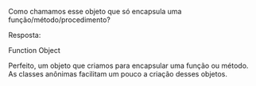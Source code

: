 Como chamamos esse objeto que só encapsula uma função/método/procedimento?

Resposta:

Function Object


Perfeito, um objeto que criamos para encapsular uma função ou método. As classes anônimas facilitam um pouco a criação desses objetos.